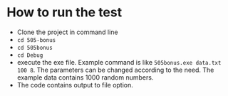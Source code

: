 # How to run the test
- Clone the project in command line
- `cd 505-bonus`
- `cd 505bonus`
- `cd Debug`
- execute the exe file. Example command is like `505bonus.exe data.txt 100 8`. The parameters can be changed according to the need. The example data contains 1000 random numbers.
- The code contains output to file option.
